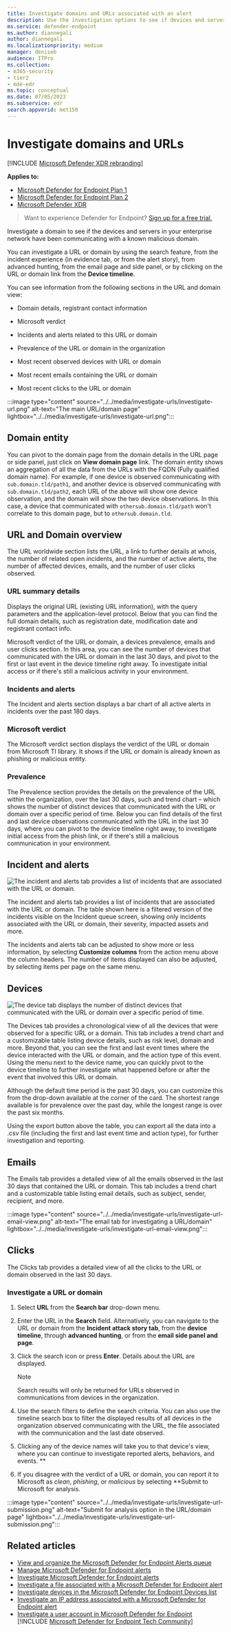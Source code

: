 ```yaml
---
title: Investigate domains and URLs associated with an alert
description: Use the investigation options to see if devices and servers have been communicating with malicious domains.
ms.service: defender-endpoint
ms.author: diannegali
author: diannegali
ms.localizationpriority: medium
manager: deniseb
audience: ITPro
ms.collection: 
- m365-security
- tier2
- mde-edr
ms.topic: conceptual
ms.date: 07/05/2023
ms.subservice: edr
search.appverid: met150
---
```


# Investigate domains and URLs

[!INCLUDE [Microsoft Defender XDR rebranding](../../includes/microsoft-defender.md)]


**Applies to:**
- [Microsoft Defender for Endpoint Plan 1](https://go.microsoft.com/fwlink/p/?linkid=2154037)
- [Microsoft Defender for Endpoint Plan 2](https://go.microsoft.com/fwlink/p/?linkid=2154037)
- [Microsoft Defender XDR](https://go.microsoft.com/fwlink/?linkid=2118804)

> Want to experience Defender for Endpoint? [Sign up for a free trial.](https://signup.microsoft.com/create-account/signup?products=7f379fee-c4f9-4278-b0a1-e4c8c2fcdf7e&ru=https://aka.ms/MDEp2OpenTrial?ocid=docs-wdatp-investigatedomain-abovefoldlink)

Investigate a domain to see if the devices and servers in your enterprise network have been communicating with a known malicious domain.

You can investigate a URL or domain by using the search feature, from the incident experience (in evidence tab, or from the alert story), from advanced hunting, from the email page and side panel, or by clicking on the URL or domain link from the **Device timeline**.

You can see information from the following sections in the URL and domain view:

- Domain details, registrant contact information

- Microsoft verdict

- Incidents and alerts related to this URL or domain

- Prevalence of the URL or domain in the organization

- Most recent observed devices with URL or domain

- Most recent emails containing the URL or domain

- Most recent clicks to the URL or domain

:::image type="content" source="../../media/investigate-urls/investigate-url.png" alt-text="The main URL/domain page" lightbox="../../media/investigate-urls/investigate-url.png":::

## Domain entity

You can pivot to the domain page from the domain details in the URL page or side panel, just click on **View domain page** link. The domain entity shows an aggregation of all the data from the URLs with the FQDN (Fully qualified domain name). For example, if one device is observed communicating with `sub.domain.tld/path1`, and another device is observed communicating with `sub.domain.tld/path2`, each URL of the above will show one device observation, and the domain will show the two device observations. In this case, a device that communicated with `othersub.domain.tld/path` won't correlate to this domain page, but to `othersub.domain.tld`.

## URL and Domain overview

The URL worldwide section lists the URL, a link to further details at whois, the number of related open incidents, and the number of active alerts, the number of affected devices, emails, and the number of user clicks observed.

### URL summary details

Displays the original URL (existing URL information), with the query parameters and the application-level protocol. Below that you can find the full domain details, such as registration date, modification date and registrant contact info.

Microsoft verdict of the URL or domain, a devices prevalence, emails and user clicks section. In this area, you can see the number of devices that communicated with the URL or domain in the last 30 days, and pivot to the first or last event in the device timeline right away. To investigate initial access or if there's still a malicious activity in your environment.

### Incidents and alerts

The Incident and alerts section displays a bar chart of all active alerts in incidents over the past 180 days.

### Microsoft verdict

The Microsoft verdict section displays the verdict of the URL or domain from Microsoft TI library. It shows if the URL or domain is already known as phishing or malicious entity.

### Prevalence

The Prevalence section provides the details on the prevalence of the URL within the organization, over the last 30 days, such and trend chart – which shows the number of distinct devices that communicated with the URL or domain over a specific period of time. Below you can find details of the first and last device observations communicated with the URL in the last 30 days, where you can pivot to the device timeline right away, to investigate initial access from the phish link, or if there's still a malicious communication in your environment.

## Incident and alerts

![The incident and alerts tab provides a list of incidents that are associated with the URL or domain.](media/domain-incidents.png)

The incident and alerts tab provides a list of incidents that are associated with the URL or domain. The table shown here is a filtered version of the incidents visible on the Incident queue screen, showing only incidents associated with the URL or domain, their severity, impacted assets and more.

The incidents and alerts tab can be adjusted to show more or less information, by selecting **Customize columns** from the action menu above the column headers. The number of items displayed can also be adjusted, by selecting items per page on the same menu.

## Devices

![The device tab displays the number of distinct devices that communicated with the URL or domain over a specific period of time.](media/domain-device-overview.png)

The Devices tab provides a chronological view of all the devices that were observed for a specific URL or a domain. This tab includes a trend chart and a customizable table listing device details, such as risk level, domain and more. Beyond that, you can see the first and last event times where the device interacted with the URL or domain, and the action type of this event. Using the menu next to the device name, you can quickly pivot to the device timeline to further investigate what happened before or after the event that involved this URL or domain.

Although the default time period is the past 30 days, you can customize this from the drop-down available at the corner of the card. The shortest range available is for prevalence over the past day, while the longest range is over the past six months.

Using the export button above the table, you can export all the data into a .csv file (including the first and last event time and action type), for further investigation and reporting.

## Emails

The Emails tab provides a detailed view of all the emails observed in the last 30 days that contained the URL or domain. This tab includes a trend chart and a customizable table listing email details, such as subject, sender, recipient, and more.

:::image type="content" source="../../media/investigate-urls/investigate-url-email-view.png" alt-text="The email tab for investigating a URL/domain" lightbox="../../media/investigate-urls/investigate-url-email-view.png":::

## Clicks

The Clicks tab provides a detailed view of all the clicks to the URL or domain observed in the last 30 days.

### Investigate a URL or domain

1. Select **URL** from the **Search bar** drop-down menu.

2. Enter the URL in the **Search** field. Alternatively, you can navigate to the URL or domain from the **Incident attack story tab**, from the **device timeline**, through **advanced hunting**, or from the **email side panel and page**.

3. Click the search icon or press **Enter**. Details about the URL are displayed.

   > [!NOTE]
   > Search results will only be returned for URLs observed in communications from devices in the organization.

4. Use the search filters to define the search criteria. You can also use the timeline search box to filter the displayed results of all devices in the organization observed communicating with the URL, the file associated with the communication and the last date observed.

5. Clicking any of the device names will take you to that device's view, where you can continue to investigate reported alerts, behaviors, and events.
**
6. If you disagree with the verdict of a URL or domain, you can report it to Microsoft as *clean*, *phishing*, or *malicious* by selecting **Submit to Microsoft for analysis.

:::image type="content" source="../../media/investigate-urls/investigate-url-submission.png" alt-text="Submit for analysis option in the URL/domain page" lightbox="../../media/investigate-urls/investigate-url-submission.png":::

## Related articles

- [View and organize the Microsoft Defender for Endpoint Alerts queue](alerts-queue.md)
- [Manage Microsoft Defender for Endpoint alerts](manage-alerts.md)
- [Investigate Microsoft Defender for Endpoint alerts](investigate-alerts.md)
- [Investigate a file associated with a Microsoft Defender for Endpoint alert](investigate-files.md)
- [Investigate devices in the Microsoft Defender for Endpoint Devices list](investigate-machines.md)
- [Investigate an IP address associated with a Microsoft Defender for Endpoint alert](investigate-ip.md)
- [Investigate a user account in Microsoft Defender for Endpoint](investigate-user.md)
[!INCLUDE [Microsoft Defender for Endpoint Tech Community](../../includes/defender-mde-techcommunity.md)]
